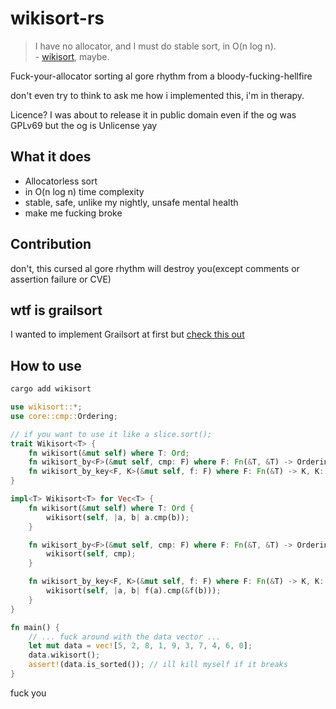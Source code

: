 # wikisort-rs

> I have no allocator, and I must do stable sort, in O(n log n).\
> \- [wikisort](https://github.com/BonzaiThePenguin/WikiSort), maybe.

Fuck-your-allocator sorting al gore rhythm from a bloody-fucking-hellfire

don't even try to think to ask me how i implemented this, i'm in therapy.

Licence? I was about to release it in public domain even if the og was GPLv69 but the og is Unlicense yay

## What it does

- Allocatorless sort
- in O(n log n) time complexity
- stable, safe, unlike my nightly, unsafe mental health
- make me fucking broke

## Contribution

don't, this cursed al gore rhythm will destroy you(except comments or assertion failure or CVE)

## wtf is grailsort

I wanted to implement Grailsort at first but [check this out](https://www.youtube.com/watch?v=k4ZkHJvGKhE)

## How to use

```sh
cargo add wikisort
```

```rust
use wikisort::*;
use core::cmp::Ordering;

// if you want to use it like a slice.sort();
trait Wikisort<T> {
    fn wikisort(&mut self) where T: Ord;
    fn wikisort_by<F>(&mut self, cmp: F) where F: Fn(&T, &T) -> Ordering;
    fn wikisort_by_key<F, K>(&mut self, f: F) where F: Fn(&T) -> K, K: Ord;
}

impl<T> Wikisort<T> for Vec<T> {
    fn wikisort(&mut self) where T: Ord {
        wikisort(self, |a, b| a.cmp(b));
    }

    fn wikisort_by<F>(&mut self, cmp: F) where F: Fn(&T, &T) -> Ordering {
        wikisort(self, cmp);
    }

    fn wikisort_by_key<F, K>(&mut self, f: F) where F: Fn(&T) -> K, K: Ord {
        wikisort(self, |a, b| f(a).cmp(&f(b)));
    }
}

fn main() {
    // ... fuck around with the data vector ...
    let mut data = vec![5, 2, 8, 1, 9, 3, 7, 4, 6, 0];
    data.wikisort();
    assert!(data.is_sorted()); // ill kill myself if it breaks
}
```

fuck you

